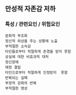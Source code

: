 ## 만성적 자존감 저하



### 특성 / 관련요인 / 위험요인

>   

    문화적 부조화
    정신적 외상을 주는 상황에 노출
    부적절한 소속감
    타인들로부터 적절하게 존경을 받지 못함
    상실에 대한 비효과적 대처
    정신장애
    애정 결핍
    타인으로부터 적절하게 인정받지  못함
    반복되는 실패
    부정적 강화의 반복
    부적절한 영성
